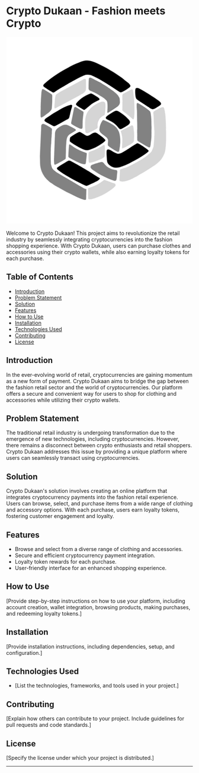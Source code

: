 # Crypto Dukaan - Fashion meets Crypto

![Crypto Dukaan Logo](https://github.com/amandeep2326/Crypto-Dukaan/blob/master/src/assets/logo.png)

Welcome to Crypto Dukaan! This project aims to revolutionize the retail industry by seamlessly integrating cryptocurrencies into the fashion shopping experience. With Crypto Dukaan, users can purchase clothes and accessories using their crypto wallets, while also earning loyalty tokens for each purchase.

## Table of Contents

- [Introduction](#introduction)
- [Problem Statement](#problem-statement)
- [Solution](#solution)
- [Features](#features)
- [How to Use](#how-to-use)
- [Installation](#installation)
- [Technologies Used](#technologies-used)
- [Contributing](#contributing)
- [License](#license)

## Introduction

In the ever-evolving world of retail, cryptocurrencies are gaining momentum as a new form of payment. Crypto Dukaan aims to bridge the gap between the fashion retail sector and the world of cryptocurrencies. Our platform offers a secure and convenient way for users to shop for clothing and accessories while utilizing their crypto wallets.

## Problem Statement

The traditional retail industry is undergoing transformation due to the emergence of new technologies, including cryptocurrencies. However, there remains a disconnect between crypto enthusiasts and retail shoppers. Crypto Dukaan addresses this issue by providing a unique platform where users can seamlessly transact using cryptocurrencies.

## Solution

Crypto Dukaan's solution involves creating an online platform that integrates cryptocurrency payments into the fashion retail experience. Users can browse, select, and purchase items from a wide range of clothing and accessory options. With each purchase, users earn loyalty tokens, fostering customer engagement and loyalty.

## Features

- Browse and select from a diverse range of clothing and accessories.
- Secure and efficient cryptocurrency payment integration.
- Loyalty token rewards for each purchase.
- User-friendly interface for an enhanced shopping experience.

## How to Use

[Provide step-by-step instructions on how to use your platform, including account creation, wallet integration, browsing products, making purchases, and redeeming loyalty tokens.]

## Installation

[Provide installation instructions, including dependencies, setup, and configuration.]

## Technologies Used

- [List the technologies, frameworks, and tools used in your project.]

## Contributing

[Explain how others can contribute to your project. Include guidelines for pull requests and code standards.]

## License

[Specify the license under which your project is distributed.]

---
